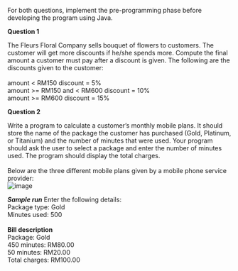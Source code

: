 For both questions, implement the pre-programming phase before developing the program using Java.

**Question 1**

The Fleurs Floral Company sells bouquet of flowers to customers. The customer will get more discounts if he/she spends more. Compute the final amount a customer must pay after a discount is given. The following are the discounts given to the customer:<br/><br/>
amount < RM150 discount = 5%<br/>
amount >= RM150 and < RM600 discount = 10%<br/>
amount >= RM600 discount = 15%<br/>

**Question 2**

Write a program to calculate a customer’s monthly mobile plans. It should store the name of the package the customer has purchased (Gold, Platinum, or Titanium) and the number of minutes that were used. Your program should ask the user to select a package and enter the number of minutes used. The program should display the total charges.<br/><br/>
Below are the three different mobile plans given by a mobile phone service provider:<br/>
![image](https://github.com/irfanghapar/Java-Programming/assets/87377657/5e06d5aa-526b-40f7-a1ca-a1136847d2b9)<br/>

_**Sample run**_
Enter the following details:<br/>
Package type: Gold<br/>
Minutes used: 500<br/><br/>
**Bill description**<br/>
Package: Gold<br/>
450 minutes: RM80.00<br/>
50 minutes: RM20.00<br/>
Total charges: RM100.00<br/>
